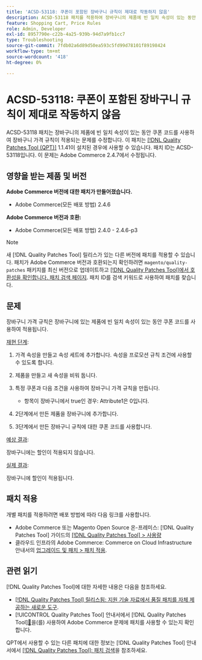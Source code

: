 ```yaml
---
title: 'ACSD-53118: 쿠폰이 포함된 장바구니 규칙이 제대로 작동하지 않음'
description: ACSD-53118 패치를 적용하여 장바구니의 제품에 빈 일치 속성이 있는 동안 쿠폰 코드를 사용하여 장바구니 가격 규칙이 적용되는 Adobe Commerce 문제를 해결합니다.
feature: Shopping Cart, Price Rules
role: Admin, Developer
exl-id: 8957790e-c22b-4a25-939b-94d7a9fb1cc7
type: Troubleshooting
source-git-commit: 7fdb02a6d89d50ea593c5fd99d78101f89198424
workflow-type: tm+mt
source-wordcount: '418'
ht-degree: 0%

---
```


# ACSD-53118: 쿠폰이 포함된 장바구니 규칙이 제대로 작동하지 않음

ACSD-53118 패치는 장바구니의 제품에 빈 일치 속성이 있는 동안 쿠폰 코드를 사용하여 장바구니 가격 규칙이 적용되는 문제를 수정합니다. 이 패치는 [[!DNL Quality Patches Tool (QPT)]](https://experienceleague.adobe.com/ko/docs/commerce-operations/tools/quality-patches-tool/quality-patches-tool-to-self-serve-quality-patches) 1.1.41이 설치된 경우에 사용할 수 있습니다. 패치 ID는 ACSD-53118입니다. 이 문제는 Adobe Commerce 2.4.7에서 수정됩니다.

## 영향을 받는 제품 및 버전

**Adobe Commerce 버전에 대한 패치가 만들어졌습니다.**

* Adobe Commerce(모든 배포 방법) 2.4.6

**Adobe Commerce 버전과 호환:**

* Adobe Commerce(모든 배포 방법) 2.4.0 - 2.4.6-p3

>[!NOTE]
>
>새 [!DNL Quality Patches Tool] 릴리스가 있는 다른 버전에 패치를 적용할 수 있습니다. 패치가 Adobe Commerce 버전과 호환되는지 확인하려면 `magento/quality-patches` 패키지를 최신 버전으로 업데이트하고 [[!DNL Quality Patches Tool]에서 호환성을 확인합니다. 패치 검색 페이지](https://experienceleague.adobe.com/tools/commerce-quality-patches/index.html?lang=ko). 패치 ID를 검색 키워드로 사용하여 패치를 찾습니다.

## 문제

장바구니 가격 규칙은 장바구니에 있는 제품에 빈 일치 속성이 있는 동안 쿠폰 코드를 사용하여 적용됩니다.

<u>재현 단계</u>:

1. 가격 속성을 만들고 속성 세트에 추가합니다. 속성을 프로모션 규칙 조건에 사용할 수 있도록 합니다.
1. 제품을 만들고 새 속성을 비워 둡니다.
1. 특정 쿠폰과 다음 조건을 사용하여 장바구니 가격 규칙을 만듭니다.

   * 항목이 장바구니에서 true인 경우: Attribute1은 0입니다.

1. 2단계에서 만든 제품을 장바구니에 추가합니다.
1. 3단계에서 만든 장바구니 규칙에 대한 쿠폰 코드를 사용합니다.

<u>예상 결과</u>:

장바구니에는 할인이 적용되지 않습니다.

<u>실제 결과</u>:

장바구니에 할인이 적용됩니다.

## 패치 적용

개별 패치를 적용하려면 배포 방법에 따라 다음 링크를 사용합니다.

* Adobe Commerce 또는 Magento Open Source 온-프레미스: [!DNL Quality Patches Tool] 가이드의 [[!DNL Quality Patches Tool] > 사용량](/help/tools/quality-patches-tool/usage.md)
* 클라우드 인프라의 Adobe Commerce: Commerce on Cloud Infrastructure 안내서의 [업그레이드 및 패치 > 패치 적용](https://experienceleague.adobe.com/docs/commerce-cloud-service/user-guide/develop/upgrade/apply-patches.html?lang=ko).

## 관련 읽기

[!DNL Quality Patches Tool]에 대한 자세한 내용은 다음을 참조하세요.

* [[!DNL Quality Patches Tool] 릴리스됨: 지원 기술 자료에서 품질 패치를 자체 제공하는 새로운 도구](https://experienceleague.adobe.com/ko/docs/commerce-operations/tools/quality-patches-tool/quality-patches-tool-to-self-serve-quality-patches).
* [!UICONTROL Quality Patches Tool] 안내서에서  [!DNL Quality Patches Tool][&#128279;](/help/tools/quality-patches-tool/patches-available-in-qpt/check-patch-for-magento-issue-with-magento-quality-patches.md)을(를) 사용하여 Adobe Commerce 문제에 패치를 사용할 수 있는지 확인합니다.


QPT에서 사용할 수 있는 다른 패치에 대한 정보는 [!DNL Quality Patches Tool] 안내서에서 [[!DNL Quality Patches Tool]: 패치 검색](https://experienceleague.adobe.com/tools/commerce-quality-patches/index.html?lang=ko)을 참조하세요.
